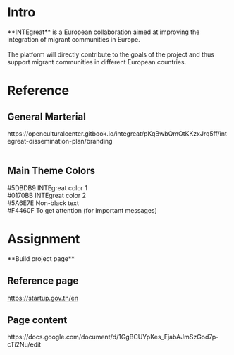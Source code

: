 <h1>Intro</h1>
**INTEgreat** is a European collaboration aimed at improving the integration of migrant communities in Europe. </br></br>The platform will directly contribute to the goals of the project and thus support migrant communities in different European countries.

<h1>Reference</h1>
<h2>General Marterial</h2>
https://openculturalcenter.gitbook.io/integreat/pKqBwbQmOtKKzxJrq5ff/integreat-dissemination-plan/branding
</br></br>
<h2> Main Theme Colors</h2>
  #5DBDB9 INTEgreat color 1
</br>
  #0170BB INTEgreat color 2
</br>
  #5A6E7E Non-black text
</br>
  #F4460F To get attention (for important messages)
  </br>

<h1>Assignment</h1>
**Build project page**

<h2>
Reference page 
</h2>

https://startup.gov.tn/en
</br>
<h2>Page content</h2>
https://docs.google.com/document/d/1GgBCUYpKes_FjabAJmSzGod7p-cTi2Nu/edit
